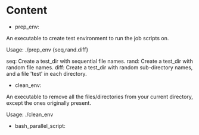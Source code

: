 # Content #

* prep_env: 

An executable to create test environment to run the job scripts on.

Usage: ./prep_env {seq,rand.diff}

seq: Create a test_dir with sequential file names.
rand: Create a test_dir with random file names.
diff: Create a test_dir with random sub-directory names, and a file 'test' in each directory.


* clean_env:

An executable to remove all the files/directories from your current directory, except the ones originally present.

Usage: ./clean_env


* bash_parallel_script:

 
